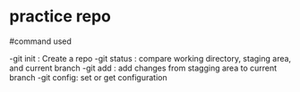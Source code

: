 # practice repo 

#command used 

-git init : Create a repo
-git status : compare working directory, staging area, and current branch
-git add : add changes from stagging area to current branch
-git config: set or get configuration 
